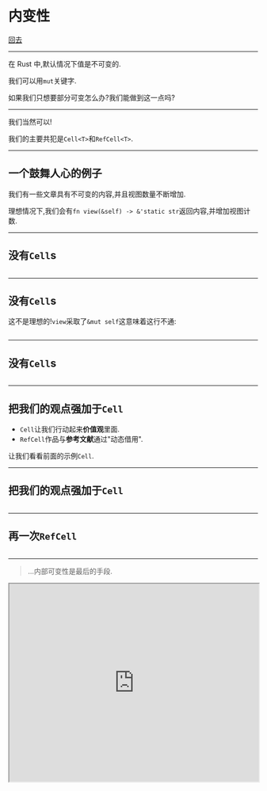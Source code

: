# 内变性

[回去](toc/default.html)

---

在 Rust 中,默认情况下值是不可变的.

我们可以用`mut`关键字.

如果我们只想要部分可变怎么办?我们能做到这一点吗?

---

我们当然可以!

我们的主要共犯是`Cell<T>`和`RefCell<T>`.

---

## 一个鼓舞人心的例子

我们有一些文章具有不可变的内容,并且视图数量不断增加.

理想情况下,我们会有`fn view(&self) -> &'static str`返回内容,并增加视图计数.

---

## 没有`Cell`s

<pre><code data-source="chapters/shared/code/inner-mutability/1.rs" data-trim="hljs rust"  class="lang-rust"></code></pre>

---

## 没有`Cell`s

这不是理想的!`view`采取了`&mut self`这意味着这行不通:

<pre><code data-source="chapters/shared/code/inner-mutability/2.rs" data-trim="hljs rust"  class="lang-rust"></code></pre>

---

## 没有`Cell`s

<pre><code data-source="chapters/shared/code/inner-mutability/3.rs" data-trim="hljs rust"  class="lang-rust"></code></pre>

---

## 把我们的观点强加于`Cell`

- `Cell`让我们行动起来**价值观**里面.
- `RefCell`作品与**参考文献**通过"动态借用".

让我们看看前面的示例`Cell`.

---

## 把我们的观点强加于`Cell`

<pre><code data-source="chapters/shared/code/inner-mutability/4.rs" data-trim="hljs rust"  class="lang-rust"></code></pre>

---

## 再一次`RefCell`

<pre><code data-source="chapters/shared/code/inner-mutability/5.rs" data-trim="hljs rust"  class="lang-rust"></code></pre>

---

> ...内部可变性是最后的手段.

<iframe src="https://doc.rust-lang.org/std/cell/index.html#when-to-choose-interior-mutability"  width="100%" height="400"></iframe>
